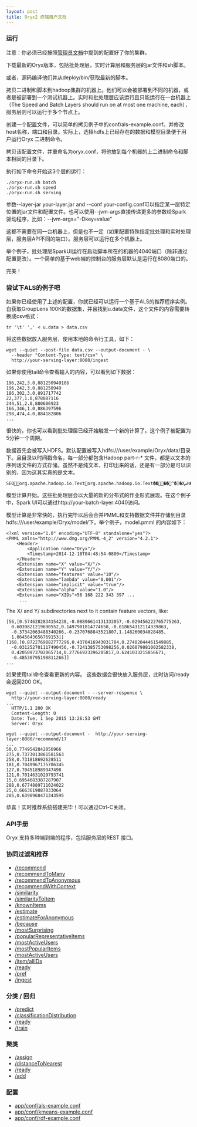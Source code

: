 ```yaml
---
layout: post
title: Oryx2 终端用户文档
---
```



### 运行

注意：你必须已经按照[管理员文档](http://reasonpun.com/2015/12/21/Oryx2-Admin-Docs/)中提到的配置好了你的集群。

下载最新的Oryx版本，包括批处理层，实时计算层和服务层的jar文件和sh脚本。

或者，源码编译他们并从deploy/bin/获取最新的脚本。

拷贝二进制和脚本到hadoop集群的机器上。他们可以会被部署到不同的机器，或者是被部署到一个测试机器上。实时和批处理层应该运行且只能运行在一台机器上（The Speed and Batch Layers should run on at most one machine, each），服务层则可以运行于多个节点上。

创建一个配置文件，可以简单的拷贝例子中的conf/als-example.conf。并修改host名称，端口和目录。实际上，选择hdfs上已经存在的数据和模型目录便于用户运行Oryx 二进制命令。

拷贝该配置文件，并重命名为oryx.conf，将他放到每个机器的上二进制命令和脚本相同的目录下。

执行如下命令开始这3个层的运行：

```
./oryx-run.sh batch
./oryx-run.sh speed
./oryx-run.sh serving
```

参数--layer-jar your-layer.jar and --conf your-config.conf可以指定某一层特定位置的jar文件和配置文件。也可以使用--jvm-args直接传递更多的参数给Spark驱动程序，比如：--jvm-args="-Dkey=value"

这都不需要在同一台机器上，但是也不一定（如果配置特殊指定批处理和实时处理层，服务层API不同的端口）。服务层可以运行在多个机器上。

举个例子，批处理层SparkUI运行在启动脚本所在的机器的4040端口（除非通过配置更改）。一个简单的基于web端的控制台的服务层默认是运行在8080端口的。

完美！


### 尝试下ALS的例子吧

如果你已经使用了上述的配置，你就已经可以运行一个基于ALS的推荐程序实例。
自获取GroupLens 100K的数据集，并且找到u.data文件，这个文件的内容需要转换成csv格式：

```
tr '\t' ',' < u.data > data.csv
```

将这些数据放入服务层，使用本地的命令行工具，如下：

```
wget --quiet --post-file data.csv --output-document - \
  --header "Content-Type: text/csv" \
  http://your-serving-layer:8080/ingest
```

如果你使用tail命令查看输入的内容，可以看到如下数据：

```
196,242,3.0,881250949186
196,242,3.0,881250949
186,302,3.0,891717742
22,377,1.0,878887116
244,51,2.0,880606923
166,346,1.0,886397596
298,474,4.0,884182806
...
```

很快的，你也可以看到批处理层已经开始触发一个新的计算了。这个例子被配置为5分钟一个周期。

数据首先会被写入HDFS。默认配置被写入hdfs:///user/example/Oryx/data/目录下。且目录以时间戳命名，每一部分都包含Hadoop part-r-* 文件，都是以文本的序列话文件的方式存储。虽然不是纯文本，打印出来的话，还是有一部分是可以识别的，因为这其实真的是文本。

```
SEQorg.apache.hadoop.io.Textorg.apache.hadoop.io.Text����^�]�XسN�22,377,1.0,87888711662...
```

模型计算开始。这些批处理层会以大量的新的分布式的作业形式展现。在这个例子中，Spark UI可以通过http://your-batch-layer:4040访问。

模型计算是非常快的，执行完毕以后会合并PMML和支持数据文件并存储到目录hdfs:///user/example/Oryx/model/下。举个例子，model.pmml 的内容如下：


```
<?xml version="1.0" encoding="UTF-8" standalone="yes"?>
<PMML xmlns="http://www.dmg.org/PMML-4_2" version="4.2.1">
    <Header>
        <Application name="Oryx"/>
        <Timestamp>2014-12-18T04:48:54-0800</Timestamp>
    </Header>
    <Extension name="X" value="X/"/>
    <Extension name="Y" value="Y/"/>
    <Extension name="features" value="10"/>
    <Extension name="lambda" value="0.001"/>
    <Extension name="implicit" value="true"/>
    <Extension name="alpha" value="1.0"/>
    <Extension name="XIDs">56 168 222 343 397 ...
     ...

```

The X/ and Y/ subdirectories next to it contain feature vectors, like:

```
[56,[0.5746282834154238,-0.08896614131333057,-0.029456222765775263,
  0.6039821219690552,0.1497901814774658,-0.018654312114339863,
  -0.37342063488340266,-0.2370768843521807,1.148260034028485,
  1.0645643656769153]]
[168,[0.8722769882777296,0.4370416943031704,0.27402044461549885,
  -0.031252701117490456,-0.7241385753098256,0.026079081002582338,
  0.42050973702065714,0.27766923396205817,0.6241033215856671,
  -0.48530795198811266]]
...
```

如果使用tail命令查看更新的内容。
这些数据会很快放入服务层，此时访问/ready会返回200 OK。

```
wget --quiet --output-document - --server-response \
  http://your-serving-layer:8080/ready
...
  HTTP/1.1 200 OK
  Content-Length: 0
  Date: Tue, 1 Sep 2015 13:26:53 GMT
  Server: Oryx
```

```
wget --quiet --output-document -  http://your-serving-layer:8080/recommend/17
...
50,0.7749542842056966
275,0.7373013861581563
258,0.731818692628511
181,0.7049967175706345
127,0.704518989947498
121,0.7014631029793741
15,0.6954683387287907
288,0.6774889711024022
25,0.6663619887033064
285,0.6398968471343595
```

恭喜！实时推荐系统搭建完毕！可以通过Ctrl-C关闭。

### API手册

Oryx 支持多种端到端的程序，包括服务层的REST 接口。

### 协同过滤和推荐

  * [/recommend](http://oryx.io/apidocs/com/cloudera/oryx/app/serving/als/Recommend.html)
  * [/recommendToMany](http://oryx.io/apidocs/com/cloudera/oryx/app/serving/als/RecommendToMany.html)
  * [/recommendToAnonymous](http://oryx.io/apidocs/com/cloudera/oryx/app/serving/als/RecommendToAnonymous.html)
  * [/recommendWithContext](http://oryx.io/apidocs/com/cloudera/oryx/app/serving/als/RecommendWithContext.html)
  * [/similarity](http://oryx.io/apidocs/com/cloudera/oryx/app/serving/als/Similarity.html)
  * [/similarityToItem](http://oryx.io/apidocs/com/cloudera/oryx/app/serving/als/SimilarityToItem.html)
  * [/knownItems](http://oryx.io/apidocs/com/cloudera/oryx/app/serving/als/KnownItems.html)
  * [/estimate](http://oryx.io/apidocs/com/cloudera/oryx/app/serving/als/Estimate.html)
  * [/estimateForAnonymous](http://oryx.io/apidocs/com/cloudera/oryx/app/serving/als/EstimateForAnonymous.html)
  * [/because](http://oryx.io/apidocs/com/cloudera/oryx/app/serving/als/Because.html)
  * [/mostSurprising](http://oryx.io/apidocs/com/cloudera/oryx/app/serving/als/MostSurprising.html)
  * [/popularRepresentativeItems](http://oryx.io/apidocs/com/cloudera/oryx/app/serving/als/PopularRepresentativeItems.html)
  * [/mostActiveUsers](http://oryx.io/apidocs/com/cloudera/oryx/app/serving/als/MostActiveUsers.html)
  * [/mostPopularItems](http://oryx.io/apidocs/com/cloudera/oryx/app/serving/als/MostPopularItems.html)
  * [/mostActiveUsers](http://oryx.io/apidocs/com/cloudera/oryx/app/serving/als/MostActiveUsers.html)
  * [/item/allIDs](http://oryx.io/apidocs/com/cloudera/oryx/app/serving/als/AllItemIDs.html)
  * [/ready](http://oryx.io/apidocs/com/cloudera/oryx/app/serving/als/Ready.html)
  * [/pref](http://oryx.io/apidocs/com/cloudera/oryx/app/serving/als/Preference.html)
  * [/ingest](http://oryx.io/apidocs/com/cloudera/oryx/app/serving/als/Ingest.html)

### 分类 / 回归

  * [/predict](http://oryx.io/apidocs/com/cloudera/oryx/app/serving/rdf/Predict.html)
  * [/classificationDistribution](http://oryx.io/apidocs/com/cloudera/oryx/app/serving/rdf/ClassificationDistribution.html)
  * [/ready](http://oryx.io/apidocs/com/cloudera/oryx/app/serving/rdf/Ready.html)
  * [/train](http://oryx.io/apidocs/com/cloudera/oryx/app/serving/rdf/Train.html)

### 聚类

  * [/assign](http://oryx.io/apidocs/com/cloudera/oryx/app/serving/kmeans/Assign.html)
  * [/distanceToNearest](http://oryx.io/apidocs/com/cloudera/oryx/app/serving/kmeans/DistanceToNearest.html)
  * [/ready](http://oryx.io/apidocs/com/cloudera/oryx/app/serving/kmeans/Ready.html)
  * [/add](http://oryx.io/apidocs/com/cloudera/oryx/app/serving/kmeans/Add.html)

### 配置

  * [app/conf/als-example.conf](https://github.com/OryxProject/oryx/blob/master/app/conf/als-example.conf)
  * [app/conf/kmeans-example.conf](https://github.com/OryxProject/oryx/blob/master/app/conf/kmeans-example.conf)
  * [app/conf/rdf-example.conf](https://github.com/OryxProject/oryx/blob/master/app/conf/rdf-example.conf)
